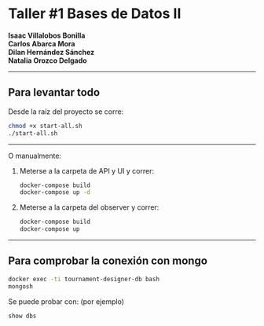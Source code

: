 # Taller #1 Bases de Datos II

**Isaac Villalobos Bonilla**  
**Carlos Abarca Mora**  
**Dilan Hernández Sánchez**  
**Natalia Orozco Delgado**

---

## Para levantar todo

Desde la raíz del proyecto se corre:
```bash
chmod +x start-all.sh
./start-all.sh
```

---

O manualmente:

1. Meterse a la carpeta de API y UI y correr:
   ```bash
   docker-compose build
   docker-compose up -d
   ```
2. Meterse a la carpeta del observer y correr:
   ```bash
   docker-compose build
   docker-compose up
   ```

---

## Para comprobar la conexión con mongo

```bash
docker exec -ti tournament-designer-db bash
mongosh
```

Se puede probar con: (por ejemplo)
```bash
show dbs
```


